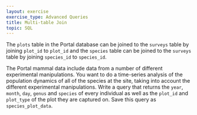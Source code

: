 ```yaml
---
layout: exercise
exercise_type: Advanced Queries
title: Multi-table Join
topic: SQL
---
```


The `plots` table in the Portal database can be joined to the `surveys` table
by joining `plot_id` to `plot_id` and the `species` table can be joined to
the `surveys` table by joining `species_id` to `species_id`.

The Portal mammal data include data from a number of different experimental
manipulations. You want to do a time-series analysis of the population dynamics
of all of the species at the site, taking into account the different
experimental manipulations. Write a query that returns the `year`, `month`,
`day`, `genus` and `species` of every individual as well as the `plot_id` and `plot_type` of the plot they are captured on. Save this query as 
`species_plot_data`.

